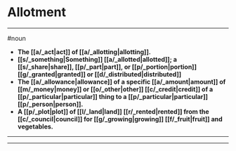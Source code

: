 # Allotment
---
#noun
- **The [[a/_act|act]] of [[a/_allotting|allotting]].**
- **[[s/_something|Something]] [[a/_allotted|allotted]]; a [[s/_share|share]], [[p/_part|part]], or [[p/_portion|portion]] [[g/_granted|granted]] or [[d/_distributed|distributed]]**
- **The [[a/_allowance|allowance]] of a specific [[a/_amount|amount]] of [[m/_money|money]] or [[o/_other|other]] [[c/_credit|credit]] of a [[p/_particular|particular]] thing to a [[p/_particular|particular]] [[p/_person|person]].**
- **A [[p/_plot|plot]] of [[l/_land|land]] [[r/_rented|rented]] from the [[c/_council|council]] for [[g/_growing|growing]] [[f/_fruit|fruit]] and vegetables.**
---
---

